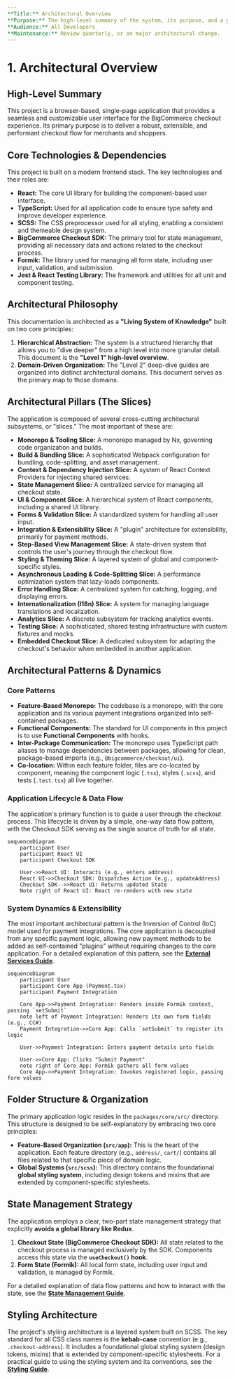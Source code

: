 ```yaml
---
**Title:** Architectural Overview
**Purpose:** The high-level summary of the system, its purpose, and a guide to the other documentation domains.
**Audience:** All Developers
**Maintenance:** Review quarterly, or on major architectural change.
---
```


# **1. Architectural Overview**

## High-Level Summary

This project is a browser-based, single-page application that provides a seamless and customizable user interface for the BigCommerce checkout experience. Its primary purpose is to deliver a robust, extensible, and performant checkout flow for merchants and shoppers.

## Core Technologies & Dependencies

This project is built on a modern frontend stack. The key technologies and their roles are:

*   **React:** The core UI library for building the component-based user interface.
*   **TypeScript:** Used for all application code to ensure type safety and improve developer experience.
*   **SCSS:** The CSS preprocessor used for all styling, enabling a consistent and themeable design system.
*   **BigCommerce Checkout SDK:** The primary tool for state management, providing all necessary data and actions related to the checkout process.
*   **Formik:** The library used for managing all form state, including user input, validation, and submission.
*   **Jest & React Testing Library:** The framework and utilities for all unit and component testing.

## Architectural Philosophy

This documentation is architected as a **"Living System of Knowledge"** built on two core principles:

1.  **Hierarchical Abstraction:** The system is a structured hierarchy that allows you to "dive deeper" from a high level into more granular detail. This document is the **"Level 1" high-level overview**.
2.  **Domain-Driven Organization:** The "Level 2" deep-dive guides are organized into distinct architectural domains. This document serves as the primary map to those domains.

## Architectural Pillars (The Slices)

The application is composed of several cross-cutting architectural subsystems, or "slices." The most important of these are:

*   **Monorepo & Tooling Slice:** A monorepo managed by Nx, governing code organization and builds.
*   **Build & Bundling Slice:** A sophisticated Webpack configuration for bundling, code-splitting, and asset management.
*   **Context & Dependency Injection Slice:** A system of React Context Providers for injecting shared services.
*   **State Management Slice:** A centralized service for managing all checkout state.
*   **UI & Component Slice:** A hierarchical system of React components, including a shared UI library.
*   **Forms & Validation Slice:** A standardized system for handling all user input.
*   **Integration & Extensibility Slice:** A "plugin" architecture for extensibility, primarily for payment methods.
*   **Step-Based View Management Slice:** A state-driven system that controls the user's journey through the checkout flow.
*   **Styling & Theming Slice:** A layered system of global and component-specific styles.
*   **Asynchronous Loading & Code-Splitting Slice:** A performance optimization system that lazy-loads components.
*   **Error Handling Slice:** A centralized system for catching, logging, and displaying errors.
*   **Internationalization (I18n) Slice:** A system for managing language translations and localization.
*   **Analytics Slice:** A discrete subsystem for tracking analytics events.
*   **Testing Slice:** A sophisticated, shared testing infrastructure with custom fixtures and mocks.
*   **Embedded Checkout Slice:** A dedicated subsystem for adapting the checkout's behavior when embedded in another application.

## Architectural Patterns & Dynamics

### Core Patterns

*   **Feature-Based Monorepo:** The codebase is a monorepo, with the core application and its various payment integrations organized into self-contained packages.
*   **Functional Components:** The standard for UI components in this project is to use **Functional Components** with hooks.
*   **Inter-Package Communication:** The monorepo uses TypeScript path aliases to manage dependencies between packages, allowing for clean, package-based imports (e.g., `@bigcommerce/checkout/ui`).
*   **Co-location:** Within each feature folder, files are co-located by component, meaning the component logic (`.tsx`), styles (`.scss`), and tests (`.test.tsx`) all live together.

### Application Lifecycle & Data Flow

The application's primary function is to guide a user through the checkout process. This lifecycle is driven by a simple, one-way data flow pattern, with the Checkout SDK serving as the single source of truth for all state.

```mermaid
sequenceDiagram
    participant User
    participant React UI
    participant Checkout SDK

    User->>React UI: Interacts (e.g., enters address)
    React UI->>Checkout SDK: Dispatches Action (e.g., updateAddress)
    Checkout SDK-->>React UI: Returns updated State
    Note right of React UI: React re-renders with new state
```

### System Dynamics & Extensibility

The most important architectural pattern is the Inversion of Control (IoC) model used for payment integrations. The core application is decoupled from any specific payment logic, allowing new payment methods to be added as self-contained "plugins" without requiring changes to the core application. For a detailed explanation of this pattern, see the **[External Services Guide](../03-integration-architecture/02-external-services-guide.md)**.

```mermaid
sequenceDiagram
    participant User
    participant Core App (Payment.tsx)
    participant Payment Integration

    Core App->>Payment Integration: Renders inside Formik context, passing `setSubmit`
    note left of Payment Integration: Renders its own form fields (e.g., CC#)
    Payment Integration->>Core App: Calls `setSubmit` to register its logic

    User->>Payment Integration: Enters payment details into fields

    User->>Core App: Clicks "Submit Payment"
    note right of Core App: Formik gathers all form values
    Core App->>Payment Integration: Invokes registered logic, passing form values
```

## Folder Structure & Organization

The primary application logic resides in the `packages/core/src/` directory. This structure is designed to be self-explanatory by embracing two core principles:

*   **Feature-Based Organization (`src/app`):** This is the heart of the application. Each feature directory (e.g., `address/`, `cart/`) contains all files related to that specific piece of domain logic.
*   **Global Systems (`src/scss`):** This directory contains the foundational **global styling system**, including design tokens and mixins that are extended by component-specific stylesheets.

## State Management Strategy

The application employs a clear, two-part state management strategy that explicitly **avoids a global library like Redux**.

1.  **Checkout State (BigCommerce Checkout SDK):** All state related to the checkout process is managed exclusively by the SDK. Components access this state via the **`useCheckout()` hook**.
2.  **Form State (Formik):** All local form state, including user input and validation, is managed by Formik.

For a detailed explanation of data flow patterns and how to interact with the state, see the **[State Management Guide](../01-application-architecture/02-state-management-guide.md)**.

## Styling Architecture

The project's styling architecture is a layered system built on SCSS. The key standard for all CSS class names is the **kebab-case** convention (e.g., `.checkout-address`). It includes a foundational global styling system (design tokens, mixins) that is extended by component-specific stylesheets. For a practical guide to using the styling system and its conventions, see the **[Styling Guide](../02-design-system/03-styling-guide.md)**.
